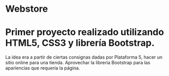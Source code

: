 # Webstore
# Primer proyecto realizado utilizando HTML5, CSS3 y librería Bootstrap. 

La idea era a partir de ciertas consignas dadas por Plataforma 5, hacer un sitio online para una tienda.
Aprovechar la librería Bootstrap para las apariencias que requería la página.

